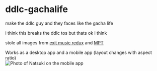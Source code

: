 # ddlc-gachalife
 make the ddlc guy and they faces like the gacha life

 i think this breaks the ddlc tos but thats ok i think
 
 stole all images from [exit music redux](https://dokimods.me/mods/exit-music-redux/) and [MPT](https://github.com/chronoshag/DDLCMPT) 

 Works as a desktop app and a mobile app (layout changes with aspect ratio)\
 ![Photo of Natsuki on the mobile app](https://i.imgur.com/RL5UsOx.png)
 

